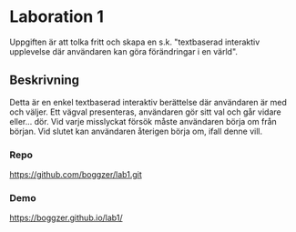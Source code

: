 # Laboration 1
Uppgiften är att tolka fritt och skapa en s.k. "textbaserad interaktiv upplevelse där användaren kan göra förändringar i en värld".

## Beskrivning
Detta är en enkel textbaserad interaktiv berättelse där användaren är med och väljer. Ett vägval presenteras, användaren gör sitt val och går vidare eller... dör. Vid varje misslyckat försök måste användaren börja om från början. Vid slutet kan användaren återigen börja om, ifall denne vill.

### Repo
https://github.com/boggzer/lab1.git
### Demo
https://boggzer.github.io/lab1/